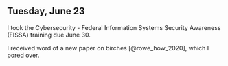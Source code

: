 
## Tuesday, June 23

I took the Cybersecurity - Federal Information Systems Security Awareness (FISSA) training due June 30.

I received word of a new paper on birches [@rowe_how_2020], which I pored over.

